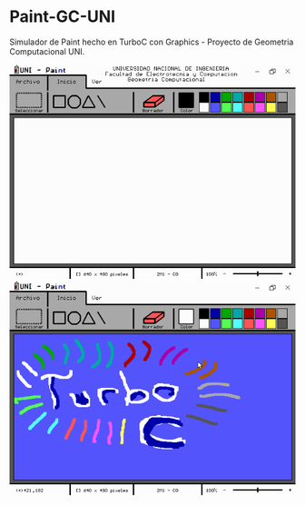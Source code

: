# Paint-GC-UNI

Simulador de Paint hecho en TurboC con Graphics - Proyecto de Geometria Computacional UNI.

![img](https://github.com/Zenovya/Paint-GC-UNI/blob/main/img.png) 
![img](https://github.com/Zenovya/Paint-GC-UNI/blob/main/img1.png)
